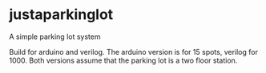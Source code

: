 # justaparkinglot
A simple parking lot system

Build for arduino and verilog. The arduino version is for 15 spots, verilog for 1000. 
Both versions assume that the parking lot is a two floor station.
